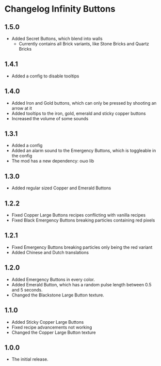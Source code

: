 # Changelog Infinity Buttons

## 1.5.0

- Added Secret Buttons, which blend into walls
  - Currently contains all Brick variants, like Stone Bricks and Quartz Bricks

## 1.4.1

- Added a config to disable tooltips

## 1.4.0

- Added Iron and Gold buttons, which can only be pressed by shooting an arrow at it
- Added tooltips to the iron, gold, emerald and sticky copper buttons
- Increased the volume of some sounds

## 1.3.1

- Added a config
- Added an alarm sound to the Emergency Buttons, which is toggleable in the config
- The mod has a new dependency: oωo lib

## 1.3.0

- Added regular sized Copper and Emerald Buttons

## 1.2.2

- Fixed Copper Large Buttons recipes conflicting with vanilla recipes
- Fixed Black Emergency Buttons breaking particles containing red pixels

## 1.2.1

- Fixed Emergency Buttons breaking particles only being the red variant
- Added Chinese and Dutch translations

## 1.2.0

- Added Emergency Buttons in every color.
- Added Emerald Button, which has a random pulse length between 0.5 and 5 seconds.
- Changed the Blackstone Large Button texture.

## 1.1.0

- Added Sticky Copper Large Buttons
- Fixed recipe advancements not working
- Changed the Copper Large Button texture

## 1.0.0

- The initial release.
